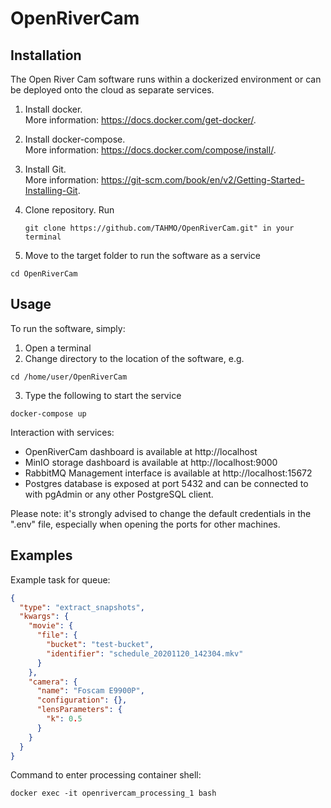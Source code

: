 # OpenRiverCam

## Installation
The Open River Cam software runs within a dockerized environment or can be deployed onto the cloud as separate services.

1. Install docker.  
More information: https://docs.docker.com/get-docker/.

2. Install docker-compose.  
More information: https://docs.docker.com/compose/install/.

3. Install Git.  
More information: https://git-scm.com/book/en/v2/Getting-Started-Installing-Git.

4. Clone repository.
Run
   ```
   git clone https://github.com/TAHMO/OpenRiverCam.git" in your terminal
   ```

5. Move to the target folder to run the software as a service
```
cd OpenRiverCam
```
## Usage
To run the software, simply:
1. Open a terminal 
2. Change directory to the location of the software, e.g.
```
cd /home/user/OpenRiverCam
```
3. Type the following to start the service
```
docker-compose up
```
Interaction with services:
* OpenRiverCam dashboard is available at http://localhost
* MinIO storage dashboard is available at http://localhost:9000
* RabbitMQ Management interface is available at http://localhost:15672
* Postgres database is exposed at port 5432 and can be connected to with pgAdmin or any other PostgreSQL client.

Please note: it's strongly advised to change the default credentials in the ".env" file, especially when opening the ports for other machines.

## Examples
Example task for queue:
```json
{
  "type": "extract_snapshots",
  "kwargs": {
    "movie": {
      "file": {
        "bucket": "test-bucket",
        "identifier": "schedule_20201120_142304.mkv"
      }
    },
    "camera": {
      "name": "Foscam E9900P",
      "configuration": {},
      "lensParameters": {
        "k": 0.5
      }
    }
  }
}
```

Command to enter processing container shell:
```
docker exec -it openrivercam_processing_1 bash
```